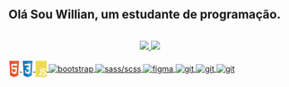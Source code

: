 
## Olá Sou Willian, um estudante de programação.

<div align="center"><br>
  <a href="https://github.com/Williaan">
  <img height="180em" src="https://github-readme-stats.vercel.app/api?username=Williaan&show_icons=true&theme=dark&include_all_commits=true&count_private=true"/>
  <img height="180em" src="https://github-readme-stats.vercel.app/api/top-langs/?username=Williaan&layout=compact&langs_count=7&theme=dark"/>
</div    
<div style="display: inline_block"><br>
   <img align="center" alt="HTML" height="30" width="20" src="https://raw.githubusercontent.com/devicons/devicon/master/icons/html5/html5-original.svg">
   <img align="center" alt="CSS" height="30" width="20" src="https://raw.githubusercontent.com/devicons/devicon/master/icons/css3/css3-original.svg">
   <img align="center" alt="Js" height="30" width="20" src="https://raw.githubusercontent.com/devicons/devicon/master/icons/javascript/javascript-plain.svg">     
   <img align="center" alt="bootstrap" height="20" width="40" src="https://cdn.jsdelivr.net/gh/devicons/devicon/icons/bootstrap/bootstrap-original.svg">
   <img align="center" alt="sass/scss" height="20" width="40" src="https://cdn.jsdelivr.net/gh/devicons/devicon/icons/sass/sass-original.svg">
   <img align="center" alt="figma" height="20" width="40" src="https://cdn.jsdelivr.net/gh/devicons/devicon/icons/figma/figma-original.svg">
   <img align="center" alt="git" height="20" width="40" src="https://cdn.jsdelivr.net/gh/devicons/devicon/icons/git/git-plain.svg">
   <img align="center" alt="git" height="20" width="40" src="https://cdn.jsdelivr.net/gh/devicons/devicon/icons/php/php-original.svg">
   <img align="center" alt="git" height="20" width="40" src="https://cdn.jsdelivr.net/gh/devicons/devicon/icons/mysql/mysql-original-wordmark.svg">
</div><br>
  


